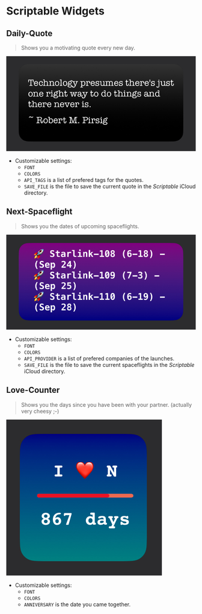 # Scriptable Widgets

## Daily-Quote

> Shows you a motivating quote every new day.

![Screenshot](./Screenshots/Daily-Quote.jpg)

- Customizable settings:
  - `FONT`
  - `COLORS`
  - `API_TAGS` is a list of prefered tags for the quotes.
  - `SAVE_FILE` is the file to save the current quote in the *Scriptable* iCloud directory.

## Next-Spaceflight

> Shows you the dates of upcoming spaceflights.

![Screenshot](./Screenshots/Next-Spaceflight.jpg)

- Customizable settings:
  - `FONT`
  - `COLORS`
  - `API_PROVIDER` is a list of prefered companies of the launches.
  - `SAVE_FILE` is the file to save the current spaceflights in the *Scriptable* iCloud directory.

## Love-Counter

> Shows you the days since you have been with your partner.
> (actually very cheesy ;-)

![Screenshot](./Screenshots/Love-Counter.jpg)

- Customizable settings:
  - `FONT`
  - `COLORS`
  - `ANNIVERSARY` is the date you came together.
